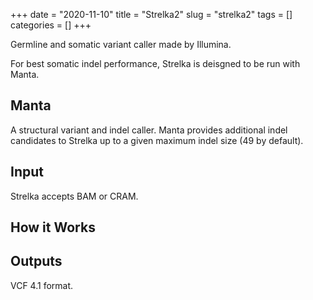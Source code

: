 +++ 
date = "2020-11-10"
title = "Strelka2"
slug = "strelka2" 
tags = []
categories = []
+++

Germline and somatic variant caller made by Illumina.

For best somatic indel performance, Strelka is deisgned to be run with Manta.

## Manta

A structural variant and indel caller. Manta provides additional indel candidates to Strelka up to a given maximum indel size (49 by default).

## Input

Strelka accepts BAM or CRAM.

## How it Works

## Outputs

VCF 4.1 format.


